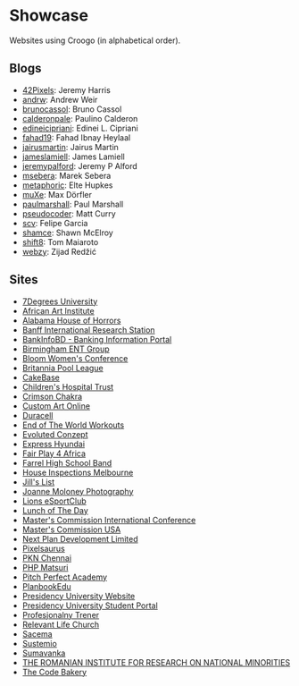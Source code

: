 # Showcase

Websites using Croogo (in alphabetical order).

## Blogs

* [42Pixels](http://www.42pixels.com): Jeremy Harris
* [andrw](http://andrw.net): Andrew Weir
* [brunocassol](http://brunocassol.com): Bruno Cassol
* [calderonpale](http://calderonpale.com): Paulino Calderon
* [edineicipriani](http://edineicipriani.com.br): Edinei L. Cipriani
* [fahad19](http://fahad19.com): Fahad Ibnay Heylaal
* [jairusmartin](http://jairusmartin.com): Jairus Martin
* [jameslamiell](http://jameslamiell.com): James Lamiell
* [jeremypalford](http://jeremypalford.com): Jeremy P Alford
* [msebera](http://www.msebera.cz): Marek Sebera
* [metaphoric](http://metaphoric.nl): Elte Hupkes
* [muXe](http://muxe.org): Max Dörfler
* [paulmarshall](http://paulmarshall.us/): Paul Marshall
* [pseudocoder](http://pseudocoder.com): Matt Curry
* [scv](http://scvgeo.com): Felipe Garcia
* [shamce](http://shamce.net): Shawn McElroy
* [shift8](http://www.shift8creative.com): Tom Maiaroto
* [webzy](http://webzy.in): Zijad Redžić

## Sites

* [7Degrees University](http://7degrees.org)
* [African Art Institute](http://www.afai.org.za)
* [Alabama House of Horrors](http://alabamahouseofhorrors.com)
* [Banff International Research Station](http://birs.ca)
* [BankInfoBD - Banking Information Portal](http://bankinfobd.com)
* [Birmingham ENT Group](http://www.birminghamentgroup.co.uk)
* [Bloom Women's Conference](http://bloom.mcin.org)
* [Britannia Pool League](http://britannia-pool.net/)
* [CakeBase](http://cakebase.net)
* [Children's Hospital Trust](http://childrenshospitaltrust.org.za)
* [Crimson Chakra](http://crimsonchakra.in)
* [Custom Art Online](http://customartonline.com)
* [Duracell](http://duracell.ua/)
* [End of The World Workouts](http://www.endoftheworldworkouts.com/)
* [Evoluted Conzept](http://www.evoluted.de)
* [Express Hyundai](http://expresshyundai.com)
* [Fair Play 4 Africa](http://fairplayforafrica.org)
* [Farrel High School Band](http://farrellband.org/)
* [House Inspections Melbourne](http://www.houseinspectionsmelbourne.com.au)
* [Jill's List](http://jillslist.com)
* [Joanne Moloney Photography](http://joannemoloney.com.au)
* [Lions eSportClub](http://lionsek.com)
* [Lunch of The Day](http://lunchoftheday.com)
* [Master's Commission International Conference](http://conference.mcin.org)
* [Master's Commission USA](http://masterscommissionusa.com)
* [Next Plan Development Limited](http://www.npdbd.com/)
* [Pixelsaurus](http://pixelsaur.us)
* [PKN Chennai](http://pknchennai.com)
* [PHP Matsuri](http://2010.phpmatsuri.net)
* [Pitch Perfect Academy](http://pitchperfectacademy.com)
* [PlanbookEdu](http://planbookedu.com/blog)
* [Presidency University Website](http://presidency.edu.bd)
* [Presidency University Student Portal](http://sims.presidency.edu.bd)
* [Profesjonalny Trener](http://www.profesjonalnytrener.pl)
* [Relevant Life Church](http://relevantlife.com)
* [Sacema](http://www.sacema.com)
* [Sustemio](http://www.sistemio.com)
* [Sumavanka](http://sumavanka.nl)
* [THE ROMANIAN INSTITUTE FOR RESEARCH ON NATIONAL MINORITIES](http://ispmn.gov.ro)
* [The Code Bakery](http://thecodebakery.com)
